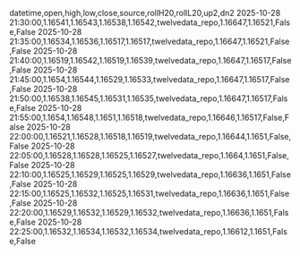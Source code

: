 datetime,open,high,low,close,source,rollH20,rollL20,up2,dn2
2025-10-28 21:30:00,1.16541,1.16543,1.16538,1.16542,twelvedata_repo,1.16647,1.16521,False,False
2025-10-28 21:35:00,1.16534,1.16536,1.16517,1.16517,twelvedata_repo,1.16647,1.16521,False,False
2025-10-28 21:40:00,1.16519,1.16542,1.16519,1.16539,twelvedata_repo,1.16647,1.16517,False,False
2025-10-28 21:45:00,1.1654,1.16544,1.16529,1.16533,twelvedata_repo,1.16647,1.16517,False,False
2025-10-28 21:50:00,1.16538,1.16545,1.16531,1.16535,twelvedata_repo,1.16647,1.16517,False,False
2025-10-28 21:55:00,1.1654,1.16548,1.1651,1.16518,twelvedata_repo,1.16646,1.16517,False,False
2025-10-28 22:00:00,1.16521,1.16528,1.16518,1.16519,twelvedata_repo,1.16644,1.1651,False,False
2025-10-28 22:05:00,1.16528,1.16528,1.16525,1.16527,twelvedata_repo,1.1664,1.1651,False,False
2025-10-28 22:10:00,1.16525,1.16529,1.16525,1.16529,twelvedata_repo,1.16636,1.1651,False,False
2025-10-28 22:15:00,1.16525,1.16532,1.16525,1.16531,twelvedata_repo,1.16636,1.1651,False,False
2025-10-28 22:20:00,1.16529,1.16532,1.16529,1.16532,twelvedata_repo,1.16636,1.1651,False,False
2025-10-28 22:25:00,1.16532,1.16534,1.16532,1.16534,twelvedata_repo,1.16612,1.1651,False,False

